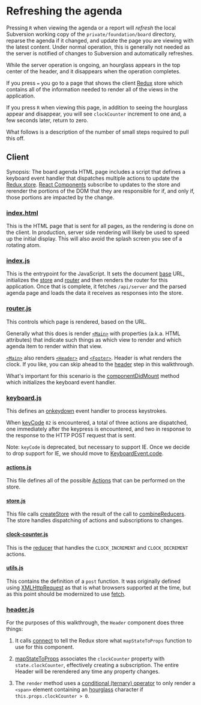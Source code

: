 # Refreshing the agenda

Pressing `R` when viewing the agenda or a report will _refresh_ the
local Subversion working copy of the `private/foundation/board` directory,
reparse the agenda if it changed, and update the page you are viewing
with the latest content.  Under normal operation, this is generally not
needed as the server is notified of changes to Subversion and automatically
refreshes.

While the server operation is ongoing, an hourglass appears in the top
center of the header, and it disappears when the operation completes.

If you press `=` you go to a page that shows the client
[Redux](https://redux.js.org/) store which contains all of the information
needed to render all of the views in the application.

If you press `R` when viewing this page, in addition to seeing the hourglass
appear and disappear, you will see `clockCounter` increment to one and, a
few seconds later, return to zero.

What follows is a description of the number of small steps required to
pull this off.

## Client

Synopsis: The board agenda HTML page includes a script that defines a keyboard
event handler that dispatches multiple actions to update the 
[Redux store](https://redux.js.org).
[React Components](https://reactjs.org/docs/react-component.html)
subscribe to updates to the store and rerender the portions of the
DOM that they are responsible for if, and only if, those portions
are impacted by the change.

### [index.html](./public/index.html)

This is the HTML page that is sent for all pages, as the rendering is
done on the client.  In production, server side rendering will likely
be used to speed up the initial display.  This will also avoid the
splash screen you see of a rotating atom.

### [index.js](./src/index.js)

This is the entrypoint for the JavaScript.  It sets the document
[base](https://developer.mozilla.org/en-US/docs/Web/HTML/Element/base) URL,
initializes the [store](https://redux.js.org/) and
[router](https://reacttraining.com/react-router/) and then
renders the router for this application.  Once that is complete, it fetches
`/api/server` and the parsed agenda page and loads the data it receives as
responses into the store.

### [router.js](./src/client/router.js)

This controls which page is rendered, based on the URL.

Generally what this does is render [`<Main>`](./src/client/layout/main.js)
with properties (a.k.a. HTML attributes) that indicate such things as
which view to render and which agenda item to render within that view.

[`<Main>`](./src/client/layout/main.js) also renders
[`<Header>`](./src/client/layout/header.js) and
[`<Footer>`](./src/client/layout/footer.js).  Header is what renders the clock.
If you like, you can skip ahead to the [header](#header) step in this walkthrough.

What's important for this scenario is the
[componentDidMount](https://reactjs.org/docs/react-component.html#componentdidmount)
method which initializes the keyboard event handler.

### [keyboard.js](./src/client/keyboard.js)

This defines an
[onkeydown](https://developer.mozilla.org/en-US/docs/Web/API/GlobalEventHandlers/onkeydown)
event handler to process keystrokes.

When 
[keyCode](https://developer.mozilla.org/en-US/docs/Web/API/KeyboardEvent/keyCode)
 `82` is encountered, a total of three actions are dispatched,
one immediately after the keypress is encountered, and two in response to the
response to the HTTP POST request that is sent.

Note: `keyCode` is deprecated, but necessary to support IE.  Once we decide to drop
support for IE, we should move to 
[KeyboardEvent.code](https://developer.mozilla.org/en-US/docs/Web/API/KeyboardEvent/code).

#### [actions.js](./src/actions.js)

This file defines all of the possible
[Actions](https://redux.js.org/basics/actions/)
that can be performed on the store.

#### [store.js](./src/client/store.js)

This file calls [createStore](https://redux.js.org/api/createstore/)
with the result of the call to
[combineReducers](https://redux.js.org/api/combinereducers/).
The store handles dispatching of actions and subscriptions to
changes.

#### [clock-counter.js](./src/client/reducers/clock-counter.js)

This is the [reducer](https://redux.js.org/basics/reducers) 
that handles the `CLOCK_INCREMENT` and `CLOCK_DECREMENT` actions.

#### [utils.js](./src/client/utils.js)

This contains the definition of a `post` function.  It was originally
defined using
[XMLHttpRequest](https://developer.mozilla.org/en-US/docs/Web/API/XMLHttpRequest)
as that is what browsers supported at the time, but as this point should be
modernized to use
[fetch](https://developer.mozilla.org/en-US/docs/Web/API/Fetch_API).

<a name="header"></a>
### [header.js](https://developer.mozilla.org/en-US/docs/Web/API/Fetch_API)

For the purposes of this walkthrough, the `Header` component does three
things:

1. It calls [connect](https://react-redux.js.org/api/connect) to tell the
   Redux store what `mapStateToProps` function to use for this component.

2. [mapStateToProps](https://react-redux.js.org/api/connect#mapstatetoprops-state-ownprops-object)
   associates the `clockCounter` property with `state.clockCounter`,
   effectively creating a subscription.  The entire Header will be rerendered
   any time any property changes.

3. The `render` method uses a
   [conditional (ternary) operator](https://developer.mozilla.org/en-US/docs/Web/JavaScript/Reference/Operators/Conditional_Operator)
   to only render a `<span>` element containing an
   [hourglass](https://www.fileformat.info/info/unicode/char/231b/index.htm)
   character if `this.props.clockCounter > 0`.




